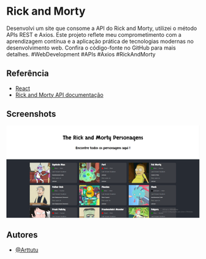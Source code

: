 
# Rick and Morty

Desenvolvi um site que consome a API do Rick and Morty, utilizei o método APIs REST e Axios. Este projeto reflete meu comprometimento com a aprendizagem contínua e a aplicação prática de tecnologias modernas no desenvolvimento web. Confira o código-fonte no GitHub para mais detalhes. #WebDevelopment #APIs #Axios #RickAndMorty



## Referência

 - [React](https://legacy.reactjs.org/)
 - [Rick and Morty API documentação](https://rickandmortyapi.com/)


## Screenshots

![App Screenshot](https://github.com/Arttutu/rick-mory-api/blob/main/home-rick-morty.png?raw=true)


## Autores

- [@Arttutu](https://www.github.com/Arttutu)

